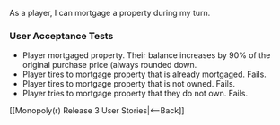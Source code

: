 As a player, I can mortgage a property during my turn.

### User Acceptance Tests
* Player mortgaged property. Their balance increases by 90% of the original purchase price (always rounded down.
* Player tires to mortgage property that is already mortgaged. Fails.
* Player tires to mortgage property that is not owned. Fails.
* Player tries to mortgage property that they do not own. Fails.

[[Monopoly(r) Release 3 User Stories|<--Back]]